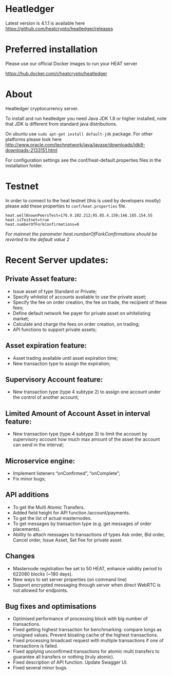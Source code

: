 # Heatledger

Latest version is 4.1.1 is available here https://github.com/heatcrypto/heatledger/releases

# Preferred installation

Please use our official Docker images to run your HEAT server

https://hub.docker.com/r/heatcrypto/heatledger

# About

Heatledger cryptocurrency server.

To install and run heatledger you need Java JDK 1.8 or higher installed, note that JDK is different from standard java distributions.

On ubuntu use `sudo apt-get install default-jdk` package. For other platforms please look here http://www.oracle.com/technetwork/java/javase/downloads/jdk8-downloads-2133151.html

For configuration settings see the conf/heat-default.properties files in the installation folder.

# Testnet

In order to connect to the heat testnet (this is used by developers mostly) please add these properties to `conf/heat.properties` file.

```
heat.wellKnownPeersTest=176.9.102.212;95.85.4.150;146.185.154.55
heat.isTestnet=true
heat.numberOfForkConfirmations=0
```

*For mainnet the parameter heat.numberOfForkConfirmations should be reverted to the default value 2*

# Recent Server updates:

## Private Asset feature:

- Issue asset of type Standard or Private;
- Specify whitelist of accounts available to use the private asset;
- Specify the fee on order creation, the fee on trade, the recipient of these fees;
- Define default network fee payer for private asset on whitelisting market;
- Calculate and charge the fees on order creation, on trading;
- API functions to support private assets;

## Asset expiration feature:

- Asset trading available until asset expiration time;
- New transaction type to assign the expiration;

## Supervisory Account feature:

- New transaction type (type 4 subtype 2) to assign one account under the control of another account;

## Limited Amount of Account Asset in interval feature:

- New transaction type (type 4 subtype 3) to limit the account by supervisory account how much max amount of the asset the account can send in the interval;

## Microservice engine:
- Implement listeners “onConfirmed”, “onComplete”;
- Fix minor bugs;

## API additions

- To get the Multi Atomic Transfers.
- Added field height for API function /account/payments.
- To get the list of actual masternodes.
- To get messages by transaction type (e.g. get messages of order placements).
- Ability to attach messages to transactions of types Ask order, Bid order, Cancel order, Issue Asset, Set Fee for private asset.

## Changes

- Masternode registration fee set to 50 HEAT, enhance validity period to 622080 blocks (~180 days).
- New ways to set server properties (on command line)
- Support encrypted messaging through server when direct WebRTC is not allowed for endpoints.

## Bug fixes and optimisations

- Optimised performance of processing block with big number of transactions.
- Fixed getting highest transaction for benchmarking: compare longs as unsigned values. Prevent bloating cache of the highest transactions.
- Fixed processing broadcast request with multiple transactions if one of transactions is failed.
- Fixed applying unconfirmed transactions for atomic multi transfers to guarantee all transfers or nothing (truly atomic).
- Fixed description of API function. Update Swagger UI.
- Fixed several minor bugs.

